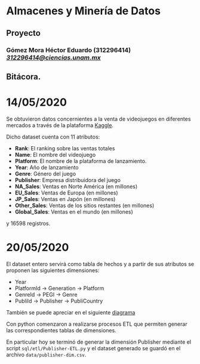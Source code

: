 # Almacenes y Minería de Datos
## Proyecto
### Gómez Mora Héctor Eduardo (312296414) *312296414@ciencias.unam.mx*

## Bitácora.

# 14/05/2020
Se obtuvieron datos concernientes a la venta de videojuegos en diferentes mercados a través de la plataforma [Kaggle](https://www.kaggle.com/gregorut/videogamesales).

Dicho dataset cuenta con 11 atributos:
- **Rank**: El ranking sobre las ventas totales
- **Name**: El nombre del videojuego
- **Platform**: El nombre de la plataforma de lanzamiento.
- **Year**: Año de lanzamiento
- **Genre**: Género del juego
- **Publisher**: Empresa distribuidora del juego
- **NA_Sales**: Ventas en Norte América (en millones)
- **EU_Sales**: Ventas de Europa (en millones)
- **JP_Sales**: Ventas en Japón (en millones)
- **Other_Sales**: Ventas de los sitios restantes (en millones)
- **Global_Sales**: Ventas en el mundo (en millones)

y 16598 registros.

# 20/05/2020
El dataset entero servirá como tabla de hechos y a partir de sus atributos se proponen las siguientes dimensiones:

- Year
- PlatformId -> Generation -> Platform
- GenreId -> PEGI -> Genre
- PubliId -> Publisher -> PubliCountry

También se puede apreciar en el siguiente [diagrama](figures/snowflake.dia)

Con python comenzaron a realizarse procesos ETL que permiten generar las correspondientes tablas de dimensiones.

En particular hoy se terminó de generar la dimensión Publisher mediante el script `sql/etl/Publisher-ETL.py` y el dataset generado se guardó en el archivo `data/publisher-dim.csv`.
